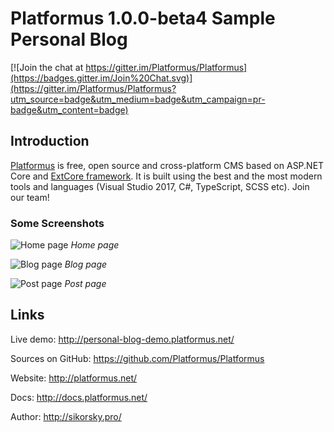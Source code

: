 # Platformus 1.0.0-beta4 Sample Personal Blog

[![Join the chat at https://gitter.im/Platformus/Platformus](https://badges.gitter.im/Join%20Chat.svg)](https://gitter.im/Platformus/Platformus?utm_source=badge&utm_medium=badge&utm_campaign=pr-badge&utm_content=badge)

## Introduction

[Platformus](https://github.com/Platformus/Platformus) is free, open source and cross-platform CMS
based on ASP.NET Core and [ExtCore framework](https://github.com/ExtCore/ExtCore). It is built using
the best and the most modern tools and languages (Visual Studio 2017, C#, TypeScript, SCSS etc).
Join our team!

### Some Screenshots

![Home page](http://platformus.net/samples/personal_blog/1.png)
*Home page*

![Blog page](http://platformus.net/samples/personal_blog/2.png)
*Blog page*

![Post page](http://platformus.net/samples/personal_blog/3.png)
*Post page*

## Links

Live demo: http://personal-blog-demo.platformus.net/

Sources on GitHub: https://github.com/Platformus/Platformus

Website: http://platformus.net/

Docs: http://docs.platformus.net/

Author: http://sikorsky.pro/